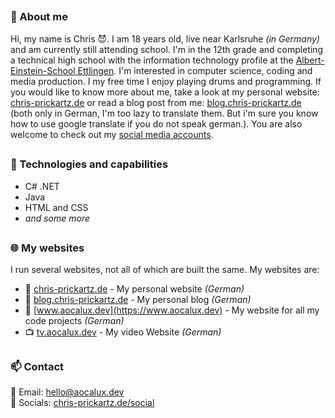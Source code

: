 ##

### 🚀 About me
Hi, my name is Chris 😈. I am 18 years old, live near Karlsruhe *(in Germany)* and am currently still attending school. I'm in the 12th grade and completing a technical high school with the information technology profile at the [Albert-Einstein-School Ettlingen](https://www.aesettlingen.de). I'm interested in computer science, coding and media production. I my free time I enjoy playing drums and programming. If you would like to know more about me, take a look at my personal website: [chris-prickartz.de](http://chris-prickartz.de) or read a blog post from me: [blog.chris-prickartz.de](https://blog.chris-prickartz.de) (both only in German, I'm too lazy to translate them. But i'm sure you know how to use google translate if you do not speak german.). You are also welcome to check out my [social media accounts](https://chris-prickartz.de/social/).

##

### 🔧 Technologies and capabilities
- C# .NET
- Java
- HTML and CSS
- *and some more*

##

### 🌐 My websites
I run several websites, not all of which are built the same. My websites are:
- 🙂 [chris-prickartz.de](https://chris-prickartz.de) - My personal website *(German)*
- 📓 [blog.chris-prickartz.de](https://blog.chris-prickartz.de) - My personal blog *(German)*
- 🔨 [www.aocalux.dev](https://www.aocalux.dev) - My website for all my code projects *(German)*
- 📺 [tv.aocalux.dev](https://tv.aocalux.dev) - My video Website *(German)*

##

### 📫 Contact
📧 Email: [hello@aocalux.dev](mailto:hello@aocalux.dev)  
📱 Socials: [chris-prickartz.de/social](https://chris-prickartz.de/social)


##

<!---
aocalux/aocalux is a ✨ special ✨ repository because its `README.md` (this file) appears on your GitHub profile.
You can click the Preview link to take a look at your changes.
--->
